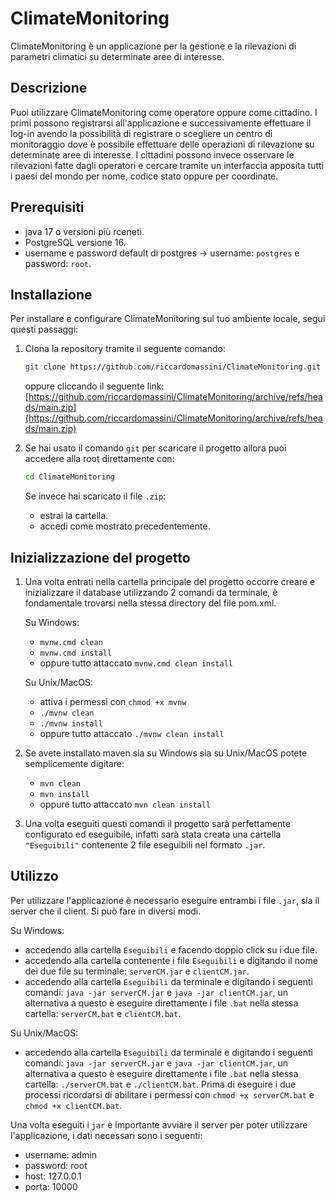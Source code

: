 # ClimateMonitoring
ClimateMonitoring è un applicazione per la gestione e la rilevazioni di parametri climatici su determinate aree di interesse.

## Descrizione
Puoi utilizzare ClimateMonitoring come operatore oppure come cittadino. I primi possono registrarsi all'applicazione e successivamente effettuare il log-in avendo la possibilità di registrare o scegliere un centro di monitoraggio dove è possibile effettuare delle operazioni di rilevazione su determinate aree di interesse. I cittadini possono invece osservare le rilevazioni fatte dagli operatori e cercare tramite un interfaccia apposita tutti i paesi del mondo per nome, codice stato oppure per coordinate.

## Prerequisiti
* java 17 o versioni più rceneti.
* PostgreSQL versione 16.
* username e password default di postgres -> username: ```postgres``` e password: ```root```.

## Installazione
Per installare e configurare ClimateMonitoring sul tuo ambiente locale, segui questi passaggi:

1. Clona la repository tramite il seguente comando:
    ```bash
    git clone https://github.com/riccardomassini/ClimateMonitoring.git
    ```
    oppure cliccando il seguente link: [https://github.com/riccardomassini/ClimateMonitoring/archive/refs/heads/main.zip](https://github.com/riccardomassini/ClimateMonitoring/archive/refs/heads/main.zip)
   
2. Se hai usato il comando ```git``` per scaricare il progetto allora puoi accedere alla root direttamente con:
    ```bash
    cd ClimateMonitoring
    ```
    Se invece hai scaricato il file ```.zip```:
    * estrai la cartella.
    * accedi come mostrato precedentemente.

## Inizializzazione del progetto
1. Una volta entrati nella cartella principale del progetto occorre creare e inizializzare il database utilizzando 2 comandi da terminale, è fondamentale trovarsi nella stessa directory del file pom.xml.

   Su Windows:
   * ```mvnw.cmd clean```
   * ```mvnw.cmd install```
   * oppure tutto attaccato ```mvnw.cmd clean install```
  
   Su Unix/MacOS:
   * attiva i permessi con ```chmod +x mvnw```
   * ```./mvnw clean```
   * ```./mvnw install```
   * oppure tutto attaccato ```./mvnw clean install```
  
3. Se avete installato maven sia su Windows sia su Unix/MacOS potete semplicemente digitare:
   * ```mvn clean```
   * ```mvn install```
   * oppure tutto attaccato ```mvn clean install```

4. Una volta eseguiti questi comandi il progetto sarà perfettamente configurato ed eseguibile, infatti sarà stata creata una cartella ```"Eseguibili"``` contenente 2 file eseguibili nel formato ```.jar```.

## Utilizzo
Per utilizzare l'applicazione è necessario eseguire entrambi i file ```.jar```, sia il server che il client.
Si può fare in diversi modi.

Su Windows:
* accedendo alla cartella ```Eseguibili``` e facendo doppio click su i due file.
* accedendo alla cartella contenente i file ```Eseguibili``` e digitando il nome dei due file su terminale: ```serverCM.jar``` e ```clientCM.jar```.
* accedendo alla cartella ```Eseguibili``` da terminale e digitando i seguenti comandi: ```java -jar serverCM.jar``` e ```java -jar clientCM.jar```, un alternativa a questo è eseguire direttamente i file ```.bat``` nella stessa cartella: ```serverCM.bat``` e ```clientCM.bat```.

Su Unix/MacOS:
* accedendo alla cartella ```Eseguibili``` da terminale e digitando i seguenti comandi: ```java -jar serverCM.jar``` e ```java -jar clientCM.jar```, un alternativa a questo è eseguire direttamente i file ```.bat``` nella stessa cartella: ```./serverCM.bat``` e ```./clientCM.bat```. Prima di eseguire i due processi ricordarsi di abilitare i permessi con ```chmod +x serverCM.bat``` e ```chmod +x clientCM.bat```.

Una volta eseguiti i ```jar``` è importante avviare il server per poter utilizzare l'applicazione, i dati necessari sono i seguenti:
* username: admin
* password: root
* host: 127.0.0.1
* porta: 10000
